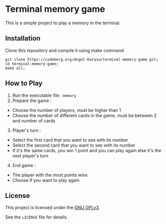 # Terminal memory game

This is a simple project to play a memory in the terminal.
    
## Installation

Clone this repository and compile it using make command
```shell
git clone https://codeberg.org/Angel-Karasu/terminal-memory-game.git;
cd terminal-memory-game;
make all;
```

## How to Play

1. Run the executable file : `memory`
2. Prepare the game :
  - Choose the number of players, must be higher than 1
  - Choose the number of different cards in the game, must be between 2 and number of cards
3. Player's turn :
  - Select the first card that you want to see with its number
  - Select the second card that you want to see with its number
  - If it's the same cards, you win 1 point and you can play again else it's the next player's turn
4. End game :
  - The player with the most points wins
  - Choose if you want to play again
  
## License

This project is licensed under the [GNU GPLv3](https://choosealicense.com/licenses/gpl-3.0/).

See the `LICENSE` file for details.
